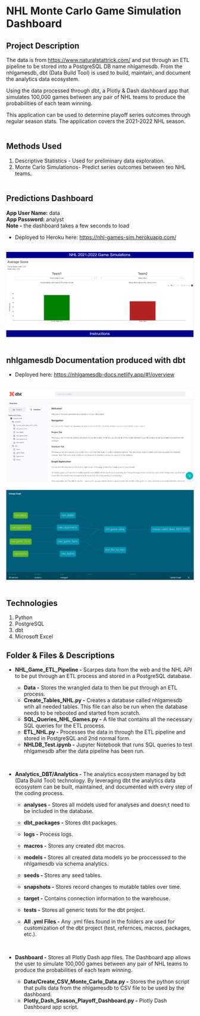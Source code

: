# NHL Monte Carlo Game Simulation Dashboard

## Project Description

The data is from https://www.naturalstattrick.com/ and put through an ETL pipeline to be stored into a PostgreSQL DB name nhlgamesdb. From the nhlgamesdb, dbt (Data Build Tool) is used to build, maintain, and document the analytics data ecosystem. 

Using the data processed through dbt, a Plotly & Dash dashboard app that simulates 100,000 games between any pair of NHL teams to produce the probabilities of each team winning. 

This application can be used to determine playoff series outcomes through regular season stats. The application covers the 2021-2022 NHL season.<br><br>

## Methods Used

1) Descriptive Statistics - Used for preliminary data exploration.
2) Monte Carlo Simulationos- Predict series outcomes between teo NHL teams.
<br><br>

## Predictions Dashboard

<p><strong>App User Name:</strong> data<br> <strong>App Password:</strong> analyst <br><strong>Note -</strong> the dashboard takes a few seconds to load</p>

* Deployed to Heroku here: https://nhl-games-sim.herokuapp.com/<br><br>

![](ReadMe_Images/Dash.png)<br><br>


## nhlgamesdb Documentation produced with dbt

* Deployed here: https://nhlgamesdb-docs.netlify.app/#!/overview<br><br>

![](ReadMe_Images/NHLGAMESDB_Docs.png)<br><br>
![](ReadMe_Images/NHLGAMESDB_Lineage_Docs.png)<br><br>

## Technologies 

1) Python 
2) PostgreSQL
3) dbt
5) Microsoft Excel

## Folder & Files & Descriptions

* **NHL_Game_ETL_Pipeline -**  Scarpes data from the web and the NHL API to be put through an ETL process and stored in a PostgreSQL database.
  
  * **Data -** Stores the wrangled data to then be put through an ETL process.
  * **Create_Tables_NHL.py -** Creates a database called nhlgamesdb wtih all needed tables. This file can also be run when the database needs to be rebooted and started from scratch.
  * **SQL_Queries_NHL_Games.py -** A file that contains all the necessary SQL queries for the ETL process.
  * **ETL_NHL.py -** Processes the data in through the ETL pipeline and stored in PostgreSQL and 2nd normal form.
  * **NHLDB_Test.ipynb -** Jupyter Notebook that runs SQL queries to test nhlgamesdb after the data pipeline has been run.

<br>

* **Analytics_DBT/Analytics -**  The analytics ecosystem managed by bdt (Data Build Tool) technology. By leveraging dbt the analytics data ecosystem can be built, maintained, and documented with every step of the coding process.
  
  * **analyses -** Stores all models used for analyses and doesn;t need to be included in the database.
  * **dbt_packages -** Stores dbt packages.
  * **logs -** Process logs.
  * **macros -** Stores any created dbt macros.
  * **models -** Stores all created data models yo be proccesssed to the nhlgamesdb via schema analytics.
  * **seeds -** Stores any seed tables.
  * **snapshots -** Stores record changes to mutable tables over time.
  * **target -** Contains connection information to the warehouse.
  * **tests -** Stores all generic tests for the dbt project.
  * **All .yml Files -** Any .yml files found in the folders are used for customization of the dbt project (test, refernces, macros, packages, etc.).

    <br>
  
* **Dashboard -**  Stores all Plotly Dash app files. The Dashboard app allows the user to simulate 100,000 games between any pair of NHL teams to produce the probabilities of each team winning.

  * **Data/Create_CSV_Monte_Carlo_Data.py -** Stores the python script that pulls data from the nhlgamesdb to CSV file to be used by the dashboard.
  * **Plotly_Dash_Season_Playoff_Dashboard.py -** Plotly Dash Dashboard app script.